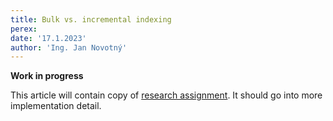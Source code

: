 ```yaml
---
title: Bulk vs. incremental indexing
perex:
date: '17.1.2023'
author: 'Ing. Jan Novotný'
---
```


**Work in progress**

This article will contain copy of [research assignment](https://evitadb.io/research/assignment/index#entity-indexing).
It should go into more implementation detail.